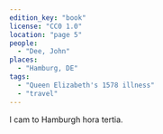 ```yaml
---
edition_key: "book"
license: "CC0 1.0"
location: "page 5"
people:
  - "Dee, John"
places:
  - "Hamburg, DE"
tags:
  - "Queen Elizabeth's 1578 illness"
  - "travel"
---
```

I cam to Hamburgh hora tertia.
